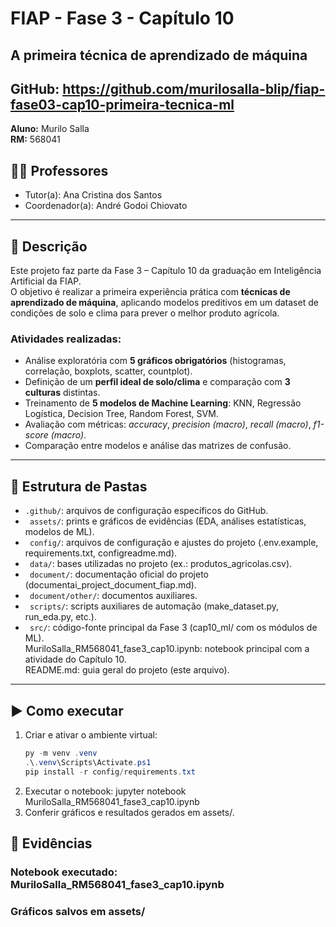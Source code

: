 # FIAP - Fase 3 - Capítulo 10  
## A primeira técnica de aprendizado de máquina  

## GitHub: https://github.com/murilosalla-blip/fiap-fase03-cap10-primeira-tecnica-ml

**Aluno:** Murilo Salla  
**RM:** 568041  
## 👩‍🏫 Professores
* Tutor(a): Ana Cristina dos Santos
* Coordenador(a): André Godoi Chiovato

---

## 📌 Descrição
Este projeto faz parte da Fase 3 – Capítulo 10 da graduação em Inteligência Artificial da FIAP.  
O objetivo é realizar a primeira experiência prática com **técnicas de aprendizado de máquina**, aplicando modelos preditivos em um dataset de condições de solo e clima para prever o melhor produto agrícola.

### Atividades realizadas:
- Análise exploratória com **5 gráficos obrigatórios** (histogramas, correlação, boxplots, scatter, countplot).  
- Definição de um **perfil ideal de solo/clima** e comparação com **3 culturas** distintas.  
- Treinamento de **5 modelos de Machine Learning**: KNN, Regressão Logística, Decision Tree, Random Forest, SVM.  
- Avaliação com métricas: *accuracy*, *precision (macro)*, *recall (macro)*, *f1-score (macro)*.  
- Comparação entre modelos e análise das matrizes de confusão.  

---

## 📁 Estrutura de Pastas

* `.github/`: arquivos de configuração específicos do GitHub.  
* ` assets/`: prints e gráficos de evidências (EDA, análises estatísticas, modelos de ML).  
* ` config/`: arquivos de configuração e ajustes do projeto (.env.example, requirements.txt, configreadme.md).  
* ` data/`: bases utilizadas no projeto (ex.: produtos_agricolas.csv).  
* ` document/`: documentação oficial do projeto (documentai_project_document_fiap.md).  
* ` document/other/`: documentos auxiliares.  
* ` scripts/`: scripts auxiliares de automação (make_dataset.py, run_eda.py, etc.).  
* ` src/`: código-fonte principal da Fase 3 (cap10_ml/ com os módulos de ML).  
MuriloSalla_RM568041_fase3_cap10.ipynb: notebook principal com a atividade do Capítulo 10.  
README.md: guia geral do projeto (este arquivo).  

---

## ▶️ Como executar
1. Criar e ativar o ambiente virtual:
   ```powershell
   py -m venv .venv
   .\.venv\Scripts\Activate.ps1
   pip install -r config/requirements.txt
2. Executar o notebook:
   jupyter notebook MuriloSalla_RM568041_fase3_cap10.ipynb
3. Conferir gráficos e resultados gerados em assets/.

## 🎥 Evidências
### Notebook executado: MuriloSalla_RM568041_fase3_cap10.ipynb
### Gráficos salvos em assets/